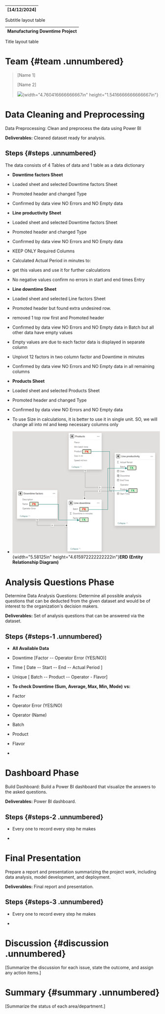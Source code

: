 | \[14/12/2024\] |
|----------------|

Subtitle layout table

| Manufacturing Downtime Project |
|--------------------------------|

Title layout table

# Team {#team .unnumbered}

> \[Name 1\]
>
> \[Name 2\]
>
> ![](media/image1.jpg){width="4.760416666666667in"
> height="1.5416666666666667in"}

# Data Cleaning and Preprocessing

Data Preprocessing: Clean and preprocess the data using Power BI

**Deliverables:** Cleaned dataset ready for analysis.

## **Steps** {#steps .unnumbered}

The data consists of 4 Tables of data and 1 table as a data dictionary

- **Downtime factors Sheet**

<!-- -->

- Loaded sheet and selected Downtime factors Sheet

- Promoted header and changed Type

- Confirmed by data view NO Errors and NO Empty data

<!-- -->

- **Line productivity Sheet**

<!-- -->

- Loaded sheet and selected Downtime factors Sheet

- Promoted header and changed Type

- Confirmed by data view NO Errors and NO Empty data

- KEEP ONLY Required Columns

- Calculated Actual Period in minutes to:

<!-- -->

- get this values and use it for further calculations

- No negative values confirm no errors in start and end times Entry

<!-- -->

- **Line downtime Sheet**

<!-- -->

- Loaded sheet and selected Line factors Sheet

- Promoted header but found extra undesired row.

- removed 1 top row first and Promoted header

- Confirmed by data view NO Errors and NO Empty data in Batch but all
  other data have empty values

- Empty values are due to each factor data is displayed in separate
  column

- Unpivot 12 factors in two column factor and Downtime in minutes

- Confirmed by data view NO Errors and NO Empty data in all remaining
  columns

<!-- -->

- **Products Sheet**

<!-- -->

- Loaded sheet and selected Products Sheet

- Promoted header and changed Type

- Confirmed by data view NO Errors and NO Empty data

- To use Size in calculations, it is better to use it in single unit.
  SO, we will change all into ml and keep necessary columns only

<!-- -->

- ![](media/image2.png){width="5.58125in"
  height="4.615972222222222in"}**ERD (Entity Relationship Diagram)**

# Analysis Questions Phase

Determine Data Analysis Questions: Determine all possible analysis
questions that can be deducted from the given dataset and would be of
interest to the organization's decision makers.

**Deliverables:** Set of analysis questions that can be answered via the
dataset.

## **Steps** {#steps-1 .unnumbered}

- **All Available Data**

<!-- -->

- Downtime \[Factor -- Operator Error (YES/NO)\]

- Time \[ Date -- Start -- End -- Actual Period \]

- Unique \[ Batch -- Product -- Operator - Flavor\]

<!-- -->

- **To check Downtime (Sum, Average, Max, Min, Mode)** **vs:**

<!-- -->

- Factor

- Operator Error (YES/NO)

- Operator (Name)

- Batch

- Product

- Flavor

<!-- -->

- 

# Dashboard Phase

Build Dashboard: Build a Power BI dashboard that visualize the answers
to the asked questions.

**Deliverables:** Power BI dashboard.

## **Steps** {#steps-2 .unnumbered}

- Every one to record every step he makes

- 

# Final Presentation

Prepare a report and presentation summarizing the project work,
including data analysis, model development, and deployment.

**Deliverables:** Final report and presentation.

## **Steps** {#steps-3 .unnumbered}

- Every one to record every step he makes

- 

# Discussion {#discussion .unnumbered}

\[Summarize the discussion for each issue, state the outcome, and assign
any action items.\]

# Summary {#summary .unnumbered}

\[Summarize the status of each area/department.\]
